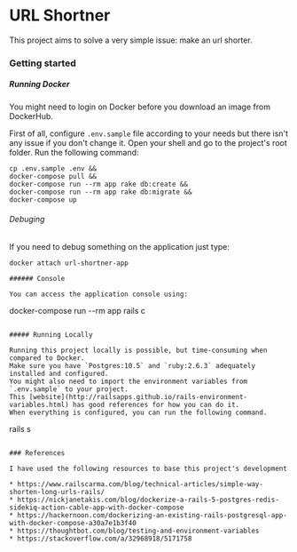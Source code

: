 # URL Shortner

This project aims to solve a very simple issue: make an url shorter.

### Getting started

##### Running Docker

You might need to login on Docker before you download an image from DockerHub.

First of all, configure `.env.sample` file according to your needs but there isn't any issue if you don't change it.
Open your shell and go to the project's root folder. Run the following command:

```
cp .env.sample .env &&
docker-compose pull &&
docker-compose run --rm app rake db:create &&
docker-compose run --rm app rake db:migrate &&
docker-compose up
```

###### Debuging

If you need to debug something on the application just type:

```
docker attach url-shortner-app

###### Console

You can access the application console using:

```
docker-compose run --rm app rails c
```

##### Running Locally

Running this project locally is possible, but time-consuming when compared to Docker.
Make sure you have `Postgres:10.5` and `ruby:2.6.3` adequately installed and configured.
You might also need to import the environment variables from `.env.sample` to your project.
This [website](http://railsapps.github.io/rails-environment-variables.html) has good references for how you can do it.
When everything is configured, you can run the following command.

```
rails s
```

### References

I have used the following resources to base this project's development

* https://www.railscarma.com/blog/technical-articles/simple-way-shorten-long-urls-rails/
* https://nickjanetakis.com/blog/dockerize-a-rails-5-postgres-redis-sidekiq-action-cable-app-with-docker-compose
* https://hackernoon.com/dockerizing-an-existing-rails-postgresql-app-with-docker-compose-a30a7e1b3f40
* https://thoughtbot.com/blog/testing-and-environment-variables
* https://stackoverflow.com/a/32968918/5171758
